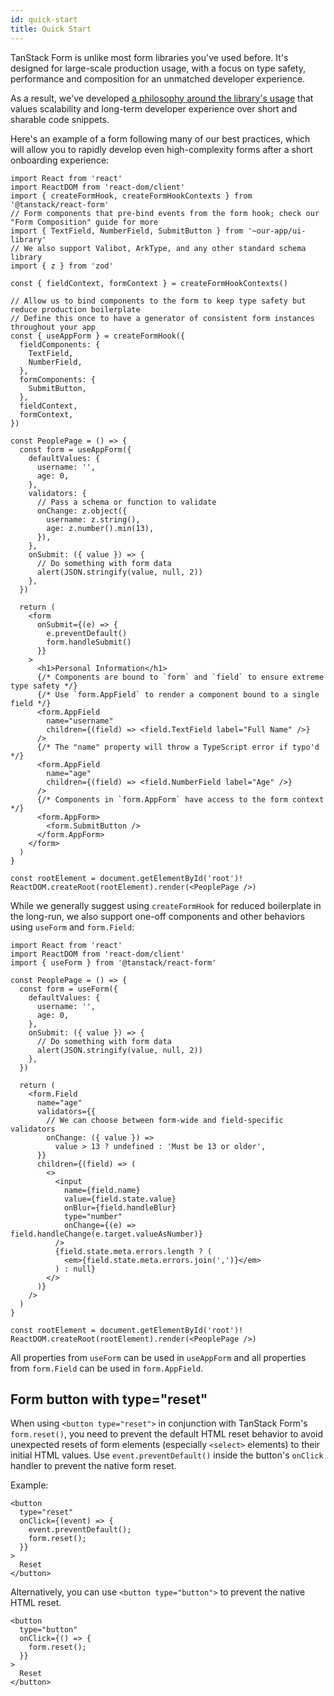 ```yaml
---
id: quick-start
title: Quick Start
---
```


TanStack Form is unlike most form libraries you've used before. It's designed for large-scale production usage, with a focus on type safety, performance and composition for an unmatched developer experience.

As a result, we've developed [a philosophy around the library's usage](/form/latest/docs/philosophy) that values scalability and long-term developer experience over short and sharable code snippets.

Here's an example of a form following many of our best practices, which will allow you to rapidly develop even high-complexity forms after a short onboarding experience:

```tsx
import React from 'react'
import ReactDOM from 'react-dom/client'
import { createFormHook, createFormHookContexts } from '@tanstack/react-form'
// Form components that pre-bind events from the form hook; check our "Form Composition" guide for more
import { TextField, NumberField, SubmitButton } from '~our-app/ui-library'
// We also support Valibot, ArkType, and any other standard schema library
import { z } from 'zod'

const { fieldContext, formContext } = createFormHookContexts()

// Allow us to bind components to the form to keep type safety but reduce production boilerplate
// Define this once to have a generator of consistent form instances throughout your app
const { useAppForm } = createFormHook({
  fieldComponents: {
    TextField,
    NumberField,
  },
  formComponents: {
    SubmitButton,
  },
  fieldContext,
  formContext,
})

const PeoplePage = () => {
  const form = useAppForm({
    defaultValues: {
      username: '',
      age: 0,
    },
    validators: {
      // Pass a schema or function to validate
      onChange: z.object({
        username: z.string(),
        age: z.number().min(13),
      }),
    },
    onSubmit: ({ value }) => {
      // Do something with form data
      alert(JSON.stringify(value, null, 2))
    },
  })

  return (
    <form
      onSubmit={(e) => {
        e.preventDefault()
        form.handleSubmit()
      }}
    >
      <h1>Personal Information</h1>
      {/* Components are bound to `form` and `field` to ensure extreme type safety */}
      {/* Use `form.AppField` to render a component bound to a single field */}
      <form.AppField
        name="username"
        children={(field) => <field.TextField label="Full Name" />}
      />
      {/* The "name" property will throw a TypeScript error if typo'd  */}
      <form.AppField
        name="age"
        children={(field) => <field.NumberField label="Age" />}
      />
      {/* Components in `form.AppForm` have access to the form context */}
      <form.AppForm>
        <form.SubmitButton />
      </form.AppForm>
    </form>
  )
}

const rootElement = document.getElementById('root')!
ReactDOM.createRoot(rootElement).render(<PeoplePage />)
```

While we generally suggest using `createFormHook` for reduced boilerplate in the long-run, we also support one-off components and other behaviors using `useForm` and `form.Field`:

```tsx
import React from 'react'
import ReactDOM from 'react-dom/client'
import { useForm } from '@tanstack/react-form'

const PeoplePage = () => {
  const form = useForm({
    defaultValues: {
      username: '',
      age: 0,
    },
    onSubmit: ({ value }) => {
      // Do something with form data
      alert(JSON.stringify(value, null, 2))
    },
  })

  return (
    <form.Field
      name="age"
      validators={{
        // We can choose between form-wide and field-specific validators
        onChange: ({ value }) =>
          value > 13 ? undefined : 'Must be 13 or older',
      }}
      children={(field) => (
        <>
          <input
            name={field.name}
            value={field.state.value}
            onBlur={field.handleBlur}
            type="number"
            onChange={(e) => field.handleChange(e.target.valueAsNumber)}
          />
          {field.state.meta.errors.length ? (
            <em>{field.state.meta.errors.join(',')}</em>
          ) : null}
        </>
      )}
    />
  )
}

const rootElement = document.getElementById('root')!
ReactDOM.createRoot(rootElement).render(<PeoplePage />)
```

All properties from `useForm` can be used in `useAppForm` and all properties from `form.Field` can be used in `form.AppField`.

## Form button with type="reset"

When using `<button type="reset">` in conjunction with TanStack Form's `form.reset()`, you need to prevent the default HTML reset behavior to avoid unexpected resets of form elements (especially `<select>` elements) to their initial HTML values.
Use `event.preventDefault()` inside the button's `onClick` handler to prevent the native form reset.

Example:

```tsx
<button
  type="reset"
  onClick={(event) => {
    event.preventDefault();
    form.reset();
  }}
>
  Reset
</button>
```

Alternatively, you can use `<button type="button">` to prevent the native HTML reset.

```tsx
<button
  type="button"
  onClick={() => {
    form.reset();
  }}
>
  Reset
</button>
```
